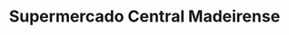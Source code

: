 ---
title: "Supermercado Central Madeirense"
url: /caracas/supermercado-central-madeirense-av-principal-de-bello-monte/
shop: supermercado
---